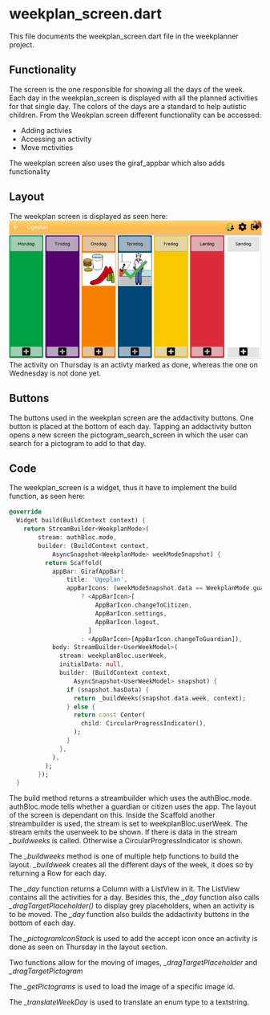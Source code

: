 # weekplan_screen.dart
This file documents the weekplan_screen.dart file in the weekplanner project.

## Functionality
The screen is the one responsible for showing all the days of the week. Each day in the weekplan_screen is displayed with all the planned activities for that single day. The colors of the days are a standard to help autistic children. From the Weekplan screen different functionality can be accessed:

* Adding activies
* Accessing an activity
* Move mctivities

The weekplan screen also uses the giraf_appbar which also adds functionality

## Layout 
The weekplan screen is displayed as seen here:
![Layout of screen](../pictures/weekPlannerScreen.PNG) 
The activity on Thursday is an activty marked as done, whereas the one on Wednesday is not done yet.

## Buttons
The buttons used in the weekplan screen are the addactivity buttons. One button is placed at the bottom of each day. 
Tapping an addactivity button opens a new screen the pictogram_search_screen in which the user can search for a pictogram to add to that day. 


## Code
The weekplan_screen is a widget, thus it have to implement the build function, as seen here:
```dart
@override
  Widget build(BuildContext context) {
    return StreamBuilder<WeekplanMode>(
        stream: authBloc.mode,
        builder: (BuildContext context,
            AsyncSnapshot<WeekplanMode> weekModeSnapshot) {
          return Scaffold(
            appBar: GirafAppBar(
                title: 'Ugeplan',
                appBarIcons: (weekModeSnapshot.data == WeekplanMode.guardian)
                    ? <AppBarIcon>[
                        AppBarIcon.changeToCitizen,
                        AppBarIcon.settings,
                        AppBarIcon.logout,
                      ]
                    : <AppBarIcon>[AppBarIcon.changeToGuardian]),
            body: StreamBuilder<UserWeekModel>(
              stream: weekplanBloc.userWeek,
              initialData: null,
              builder: (BuildContext context,
                  AsyncSnapshot<UserWeekModel> snapshot) {
                if (snapshot.hasData) {
                  return _buildWeeks(snapshot.data.week, context);
                } else {
                  return const Center(
                    child: CircularProgressIndicator(),
                  );
                }
              },
            ),
          );
        });
  }
```
The build method returns a streambuilder which uses the authBloc.mode. authBloc.mode tells whether a guardian or citizen uses the app. The layout of the screen is dependant on this. Inside the Scaffold another streambuilder is used, the stream is set to weekplanBloc.userWeek. The stream emits the userweek to be shown. If there is data in the stream *_buildweeks* is called. Otherwise a CircularProgressIndicator is shown. 

The *_buildweeks* method is one of multiple help functions to build the layout. *_buildweek* creates all the different days of the week, it does so by returning a Row for each day.

The *_day* function returns a Column with a ListView in it. The ListView contains all the activities for a day. Besides this, the *_day* function also calls *_dragTargetPlaceholder()* to display grey placeholders, when an activity is to be moved. The *_day* function also builds the addactivity buttons in the bottom of each day.

The *_pictogramIconStack* is used to add the accept icon once an activity is done as seen on Thursday in the layout section.

Two functions allow for the moving of images, *_dragTargetPlaceholder* and *_dragTargetPictogram*

The *_getPictograms* is used to load the image of a specific image id.

The *_translateWeekDay* is used to translate an enum type to a textstring. 